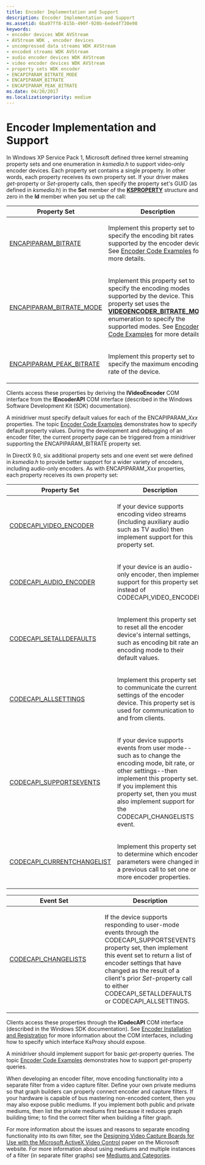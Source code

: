 ```yaml
---
title: Encoder Implementation and Support
description: Encoder Implementation and Support
ms.assetid: 6ba97ff8-815b-490f-920b-6ede4f730e98
keywords:
- encoder devices WDK AVStream
- AVStream WDK , encoder devices
- uncompressed data streams WDK AVStream
- encoded streams WDK AVStream
- audio encoder devices WDK AVStream
- video encoder devices WDK AVStream
- property sets WDK encoder
- ENCAPIPARAM_BITRATE_MODE
- ENCAPIPARAM_BITRATE
- ENCAPIPARAM_PEAK_BITRATE
ms.date: 04/20/2017
ms.localizationpriority: medium
---
```


# Encoder Implementation and Support


In Windows XP Service Pack 1, Microsoft defined three kernel streaming property sets and one enumeration in *ksmedia.h* to support video-only encoder devices. Each property set contains a single property. In other words, each property receives its own property set. If your driver makes *get*-property or *Set*-property calls, then specify the property set's GUID (as defined in *ksmedia.h*) in the **Set** member of the [**KSPROPERTY**](https://docs.microsoft.com/windows-hardware/drivers/ddi/content/ks/ns-ks-ksidentifier) structure and zero in the **Id** member when you set up the call:

<table>
<colgroup>
<col width="50%" />
<col width="50%" />
</colgroup>
<thead>
<tr class="header">
<th>Property Set</th>
<th>Description</th>
</tr>
</thead>
<tbody>
<tr class="odd">
<td><a href="https://msdn.microsoft.com/library/windows/hardware/ff559520" data-raw-source="[ENCAPIPARAM_BITRATE](https://msdn.microsoft.com/library/windows/hardware/ff559520)">ENCAPIPARAM_BITRATE</a></td>
<td><p>Implement this property set to specify the encoding bit rates supported by the encoder device. See <a href="encoder-code-examples.md" data-raw-source="[Encoder Code Examples](encoder-code-examples.md)">Encoder Code Examples</a> for more details.</p></td>
</tr>
<tr class="even">
<td><a href="https://msdn.microsoft.com/library/windows/hardware/ff559524" data-raw-source="[ENCAPIPARAM_BITRATE_MODE](https://msdn.microsoft.com/library/windows/hardware/ff559524)">ENCAPIPARAM_BITRATE_MODE</a></td>
<td><p>Implement this property set to specify the encoding modes supported by the device. This property set uses the <a href="https://msdn.microsoft.com/library/windows/hardware/ff568695" data-raw-source="[&lt;strong&gt;VIDEOENCODER_BITRATE_MODE&lt;/strong&gt;](https://msdn.microsoft.com/library/windows/hardware/ff568695)"><strong>VIDEOENCODER_BITRATE_MODE</strong></a> enumeration to specify the supported modes. See <a href="encoder-code-examples.md" data-raw-source="[Encoder Code Examples](encoder-code-examples.md)">Encoder Code Examples</a> for more details.</p></td>
</tr>
<tr class="odd">
<td><a href="https://msdn.microsoft.com/library/windows/hardware/ff559529" data-raw-source="[ENCAPIPARAM_PEAK_BITRATE](https://msdn.microsoft.com/library/windows/hardware/ff559529)">ENCAPIPARAM_PEAK_BITRATE</a></td>
<td><p>Implement this property set to specify the maximum encoding bit rate of the device.</p></td>
</tr>
</tbody>
</table>

 

Clients access these properties by deriving the **IVideoEncoder** COM interface from the **IEncoderAPI** COM interface (described in the Windows Software Development Kit (SDK) documentation).

A minidriver must specify default values for each of the ENCAPIPARAM\_*Xxx* properties. The topic [Encoder Code Examples](encoder-code-examples.md) demonstrates how to specify default property values. During the development and debugging of an encoder filter, the current property page can be triggered from a minidriver supporting the ENCAPIPARAM\_BITRATE property set.

In DirectX 9.0, six additional property sets and one event set were defined in *ksmedia.h* to provide better support for a wider variety of encoders, including audio-only encoders. As with ENCAPIPARAM\_*Xxx* properties, each property receives its own property set:

<table>
<colgroup>
<col width="50%" />
<col width="50%" />
</colgroup>
<thead>
<tr class="header">
<th>Property Set</th>
<th>Description</th>
</tr>
</thead>
<tbody>
<tr class="odd">
<td><a href="https://msdn.microsoft.com/library/windows/hardware/ff557705" data-raw-source="[CODECAPI_VIDEO_ENCODER](https://msdn.microsoft.com/library/windows/hardware/ff557705)">CODECAPI_VIDEO_ENCODER</a></td>
<td><p>If your device supports encoding video streams (including auxiliary audio such as TV audio) then implement support for this property set.</p></td>
</tr>
<tr class="even">
<td><a href="https://msdn.microsoft.com/library/windows/hardware/ff557693" data-raw-source="[CODECAPI_AUDIO_ENCODER](https://msdn.microsoft.com/library/windows/hardware/ff557693)">CODECAPI_AUDIO_ENCODER</a></td>
<td><p>If your device is an audio-only encoder, then implement support for this property set instead of CODECAPI_VIDEO_ENCODER.</p></td>
</tr>
<tr class="odd">
<td><a href="https://msdn.microsoft.com/library/windows/hardware/ff557702" data-raw-source="[CODECAPI_SETALLDEFAULTS](https://msdn.microsoft.com/library/windows/hardware/ff557702)">CODECAPI_SETALLDEFAULTS</a></td>
<td><p>Implement this property set to reset all the encoder device&#39;s internal settings, such as encoding bit rate and encoding mode to their default values.</p></td>
</tr>
<tr class="even">
<td><a href="https://msdn.microsoft.com/library/windows/hardware/ff557691" data-raw-source="[CODECAPI_ALLSETTINGS](https://msdn.microsoft.com/library/windows/hardware/ff557691)">CODECAPI_ALLSETTINGS</a></td>
<td><p>Implement this property set to communicate the current settings of the encoder device. This property set is used for communication to and from clients.</p></td>
</tr>
<tr class="odd">
<td><a href="https://msdn.microsoft.com/library/windows/hardware/ff557703" data-raw-source="[CODECAPI_SUPPORTSEVENTS](https://msdn.microsoft.com/library/windows/hardware/ff557703)">CODECAPI_SUPPORTSEVENTS</a></td>
<td><p>If your device supports events from user mode--such as to change the encoding mode, bit rate, or other settings--then implement this property set. If you implement this property set, then you must also implement support for the CODECAPI_CHANGELISTS event.</p></td>
</tr>
<tr class="even">
<td><a href="https://msdn.microsoft.com/library/windows/hardware/ff557700" data-raw-source="[CODECAPI_CURRENTCHANGELIST](https://msdn.microsoft.com/library/windows/hardware/ff557700)">CODECAPI_CURRENTCHANGELIST</a></td>
<td><p>Implement this property set to determine which encoder parameters were changed in a previous call to set one or more encoder properties.</p></td>
</tr>
</tbody>
</table>

 

<table>
<colgroup>
<col width="50%" />
<col width="50%" />
</colgroup>
<thead>
<tr class="header">
<th>Event Set</th>
<th>Description</th>
</tr>
</thead>
<tbody>
<tr class="odd">
<td><p><a href="https://msdn.microsoft.com/library/windows/hardware/ff557696" data-raw-source="[CODECAPI_CHANGELISTS](https://msdn.microsoft.com/library/windows/hardware/ff557696)">CODECAPI_CHANGELISTS</a></p></td>
<td><p>If the device supports responding to user-mode events through the CODECAPI_SUPPORTSEVENTS property set, then implement this event set to return a list of encoder settings that have changed as the result of a client&#39;s prior <em>Set</em>-property call to either CODECAPI_SETALLDEFAULTS or CODECAPI_ALLSETTINGS.</p></td>
</tr>
</tbody>
</table>

 

Clients access these properties through the **ICodecAPI** COM interface (described in the Windows SDK documentation). See [Encoder Installation and Registration](encoder-installation-and-registration.md) for more information about the COM interfaces, including how to specify which interface KsProxy should expose.

A minidriver should implement support for basic *get*-property queries. The topic [Encoder Code Examples](encoder-code-examples.md) demonstrates how to support *get*-property queries.

When developing an encoder filter, move encoding functionality into a separate filter from a video capture filter. Define your own private mediums so that graph builders can properly connect encoder and capture filters. If your hardware is capable of bus mastering non-encoded content, then you may also expose public mediums. If you implement both public and private mediums, then list the private mediums first because it reduces graph building time; to find the correct filter when building a filter graph.

For more information about the issues and reasons to separate encoding functionality into its own filter, see the [Designing Video Capture Boards for Use with the Microsoft ActiveX Video Control](https://go.microsoft.com/fwlink/p/?linkid=204793) paper on the Microsoft website. For more information about using mediums and multiple instances of a filter (in separate filter graphs) see [Mediums and Categories](mediums-and-categories.md).

 

 




